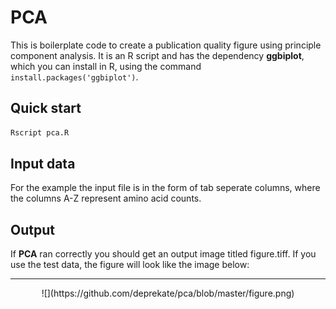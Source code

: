 # PCA
This is boilerplate code to create a publication quality figure using principle component analysis.  It is an R script and has the dependency **ggbiplot**, which you can install in R, using the command `install.packages('ggbiplot')`.

## Quick start
```sh
Rscript pca.R
```

## Input data    
For the example the input file is in the form of tab seperate columns, where the columns A-Z represent amino acid counts.

## Output
If **PCA** ran correctly you should get an output image titled figure.tiff.  If you use the test data, the figure will
look like the image below:
___
<p align="center">
![](https://github.com/deprekate/pca/blob/master/figure.png)
</p>
